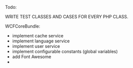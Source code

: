 Todo:

WRITE TEST CLASSES AND CASES FOR EVERY PHP CLASS.

WCFCoreBundle:
- implement cache service
- implement language service
- implement user service
- implement configurable constants (global variables)
- add Font Awesome
- 